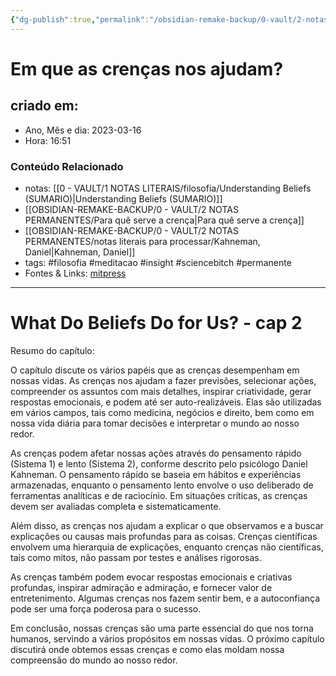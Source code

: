 ```yaml
---
{"dg-publish":true,"permalink":"/obsidian-remake-backup/0-vault/2-notas-permanentes/as-crencas-nos-ajudam-a-fazer-previsoes-selecionar-acoes-compreender-os-assuntos-com-mais-detalhes/","tags":["permanente","filosofia","meditacao","insight","sciencebitch"],"dgHomeLink":true,"dgShowLocalGraph":true,"dgShowFileTree":true,"dgEnableSearch":true,"noteIcon":""}
---
```


#  Em que as crenças nos ajudam?

## criado em: 

- Ano, Mês e dia: 2023-03-16
- Hora: 16:51

### Conteúdo Relacionado

- notas: [[0 - VAULT/1 NOTAS LITERAIS/filosofia/Understanding Beliefs (SUMARIO)\|Understanding Beliefs (SUMARIO)]]
- [[OBSIDIAN-REMAKE-BACKUP/0 - VAULT/2 NOTAS PERMANENTES/Para quê serve a crença\|Para quê serve a crença]]
- [[OBSIDIAN-REMAKE-BACKUP/0 - VAULT/2 NOTAS PERMANENTES/notas literais para processar/Kahneman, Daniel\|Kahneman, Daniel]]
- tags: #filosofia #meditacao #insight #sciencebitch #permanente
- Fontes & Links: [mitpress](https://mitpress.mit.edu/9780262526432/understanding-beliefs/)
---

# What Do Beliefs Do for Us? - cap 2

Resumo do capítulo:

O capítulo discute os vários papéis que as crenças desempenham em nossas vidas. As crenças nos ajudam a fazer previsões, selecionar ações, compreender os assuntos com mais detalhes, inspirar criatividade, gerar respostas emocionais, e podem até ser auto-realizáveis. Elas são utilizadas em vários campos, tais como medicina, negócios e direito, bem como em nossa vida diária para tomar decisões e interpretar o mundo ao nosso redor.

As crenças podem afetar nossas ações através do pensamento rápido (Sistema 1) e lento (Sistema 2), conforme descrito pelo psicólogo Daniel Kahneman. O pensamento rápido se baseia em hábitos e experiências armazenadas, enquanto o pensamento lento envolve o uso deliberado de ferramentas analíticas e de raciocínio. Em situações críticas, as crenças devem ser avaliadas completa e sistematicamente.

Além disso, as crenças nos ajudam a explicar o que observamos e a buscar explicações ou causas mais profundas para as coisas. Crenças científicas envolvem uma hierarquia de explicações, enquanto crenças não científicas, tais como mitos, não passam por testes e análises rigorosas.

As crenças também podem evocar respostas emocionais e criativas profundas, inspirar admiração e admiração, e fornecer valor de entretenimento. Algumas crenças nos fazem sentir bem, e a autoconfiança pode ser uma força poderosa para o sucesso.

Em conclusão, nossas crenças são uma parte essencial do que nos torna humanos, servindo a vários propósitos em nossas vidas. O próximo capítulo discutirá onde obtemos essas crenças e como elas moldam nossa compreensão do mundo ao nosso redor.